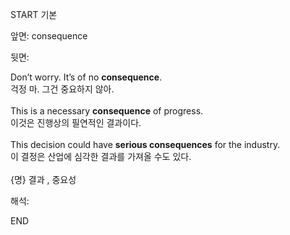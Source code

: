START
기본

앞면:
consequence


뒷면:
<div>Don’t worry. It’s of no <strong>consequence</strong>.</div><div><div>걱정 마. 그건 중요하지 않아.<br><br><div>This is a necessary <strong>consequence</strong> of progress.</div><div><div>이것은 진행상의 필연적인 결과이다.<br><br><div>This decision could have <b>serious consequences</b> for the industry. </div><div>이 결정은 산업에 심각한 결과를 가져올 수도 있다.<br><br>{명} 결과 , 중요성<br></div></div></div></div></div>


해석:

END